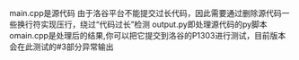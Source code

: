 main.cpp是源代码
由于洛谷平台不能提交过长代码，因此需要通过删除源代码一些换行符实现压行，绕过“代码过长”检测
output.py即处理源代码的py脚本
omain.cpp是处理后的结果,你可以把它提交到洛谷的P1303进行测试，目前版本会在此测试的#3部分异常输出
